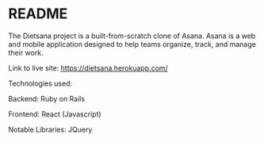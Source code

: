 # README

  The Dietsana project is a built-from-scratch clone of Asana. Asana is a web and mobile application designed to help teams organize, track, and manage their work.

Link to live site: 
  https://dietsana.herokuapp.com/


Technologies used:

  Backend: 
  Ruby on Rails
  
  Frontend: 
  React (Javascript)
  
  Notable Libraries: 
  JQuery
